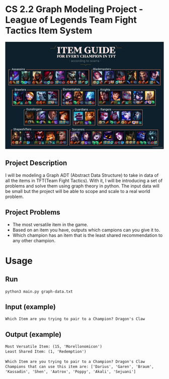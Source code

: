 # CS 2.2 Graph Modeling Project - League of Legends Team Fight Tactics Item System

![TFT Items](imgs/item-guide.png)

## Project Description
I will be modeling a Graph ADT (Abstract Data Structure) to take in data of all the items in TFT(Team Fight Tactics). With it, I will be introducing a set of problems and solve them using graph theory in python. The input data will be small but the project will be able to scope and scale to a real world problem.

## Project Problems
- The most versatile item in the game.
- Based on an item you have, outputs which campions can you give it to.
- Which champion has an item that is the least shared recommendation to any other champion.

# Usage
## Run
```
python3 main.py graph-data.txt
```

## Input (example)
```
Which Item are you trying to pair to a Champion? Dragon's Claw
```

## Output (example)
```
Most Versatile Item: (15, 'Morellonomicon')
Least Shared Item: (1, 'Redemption')

Which Item are you trying to pair to a Champion? Dragon's Claw
Champions that can use this item are: ['Darius', 'Garen', 'Braum', 'Kassadin', 'Shen', 'Aatrox', 'Poppy', 'Akali', 'Sejuani']
```
